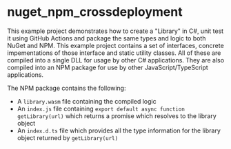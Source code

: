 # nuget_npm_crossdeployment

This example project demonstrates how to create a "Library" in C#, unit test it using GitHub Actions and package the same types and logic to both NuGet and NPM.    This example project contains a set of interfaces, concrete impementations of those interface and static utility classes.  All of these are compiled into a single DLL for usage by other C# applications.  They are also compiled into an NPM package for use by other JavaScript/TypeScript applications.  

The NPM package contains the following: 
* A `library.wasm` file containing the compiled logic
* An `index.js` file containing `export default async function getLibrary(url)` which returns a promise which resolves to the library object
* An `index.d.ts` file which provides all the type information for the library object returned by `getLibrary(url)`

